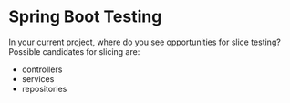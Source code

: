 # Spring Boot Testing

In your current project, where do you see opportunities for slice testing? Possible candidates for slicing are:
* controllers
* services
* repositories
